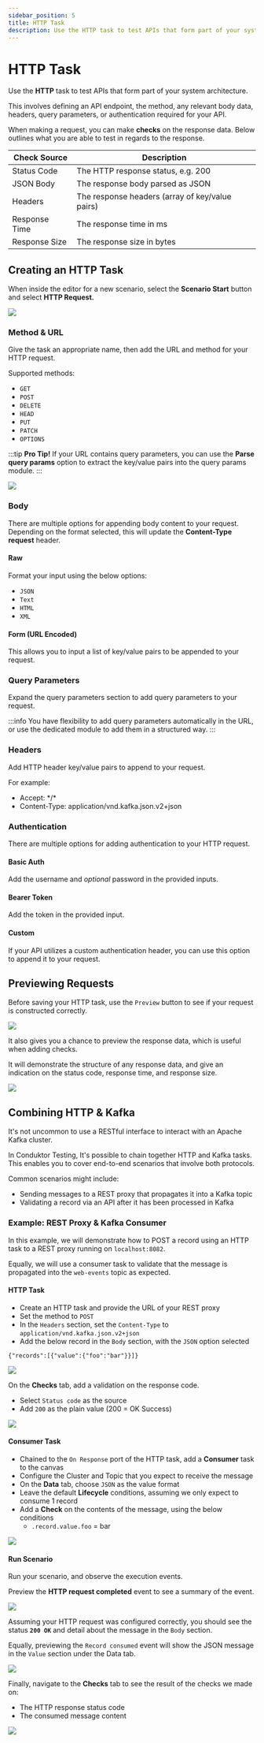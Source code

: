 ```yaml
---
sidebar_position: 5
title: HTTP Task
description: Use the HTTP task to test APIs that form part of your system architecture.
---
```


# HTTP Task

Use the **HTTP** task to test APIs that form part of your system architecture.&#x20;

This involves defining an API endpoint, the method, any relevant body data, headers, query parameters, or authentication required for your API.

When making a request, you can make **checks** on the response data. Below outlines what you are able to test in regards to the response.

| Check Source  | Description                                     |
| ------------- | ----------------------------------------------- |
| Status Code   | The HTTP response status, e.g. 200              |
| JSON Body     | The response body parsed as JSON                |
| Headers       | The response headers (array of key/value pairs) |
| Response Time | The response time in ms                         |
| Response Size | The response size in bytes                      |


## Creating an HTTP Task

When inside the editor for a new scenario, select the **Scenario Start** button and select **HTTP Request.**&#x20;

![](<../../../assets/image (168).png>)

### Method & URL

Give the task an appropriate name, then add the URL and method for your HTTP request.&#x20;

Supported methods:

- `GET`
- `POST`
- `DELETE`
- `HEAD`
- `PUT`
- `PATCH`
- `OPTIONS`

:::tip
**Pro Tip!** If your URL contains query parameters, you can use the **Parse query params** option to extract the key/value pairs into the query params module.
:::

![](<../../../assets/image (118).png>)

### Body

There are multiple options for appending body content to your request. Depending on the format selected, this will update the **Content-Type request** header.

#### Raw

Format your input using the below options:

- `JSON`
- `Text`
- `HTML`
- `XML`

#### Form (URL Encoded)

This allows you to input a list of key/value pairs to be appended to your request.

### Query Parameters

Expand the query parameters section to add query parameters to your request.&#x20;

:::info
You have flexibility to add query parameters automatically in the URL, or use the dedicated module to add them in a structured way.
:::

### Headers

Add HTTP header key/value pairs to append to your request.

For example:

- Accept: \*/\*
- Content-Type: application/vnd.kafka.json.v2+json

### Authentication

There are multiple options for adding authentication to your HTTP request.

#### Basic Auth

Add the username and _optional_ password in the provided inputs.

#### Bearer Token

Add the token in the provided input.

#### Custom

If your API utilizes a custom authentication header, you can use this option to append it to your request.

## Previewing Requests

Before saving your HTTP task, use the `Preview` button to see if your request is constructed correctly.&#x20;

![](<../../../assets/image (29).png>)

It also gives you a chance to preview the response data, which is useful when adding checks.&#x20;

It will demonstrate the structure of any response data, and give an indication on the status code, response time, and response size.

![](<../../../assets/image (39).png>)

## Combining HTTP & Kafka&#x20;

It's not uncommon to use a RESTful interface to interact with an Apache Kafka cluster.&#x20;

In Conduktor Testing, It's possible to chain together HTTP and Kafka tasks. This enables you to cover end-to-end scenarios that involve both protocols.

Common scenarios might include:

- Sending messages to a REST proxy that propagates it into a Kafka topic
- Validating a record via an API after it has been processed in Kafka&#x20;

### Example: REST Proxy & Kafka Consumer

In this example, we will demonstrate how to POST a record using an HTTP task to a REST proxy running on `localhost:8082`.

Equally, we will use a consumer task to validate that the message is propagated into the `web-events` topic as expected.

#### HTTP Task

- Create an HTTP task and provide the URL of your REST proxy
- Set the method to `POST`
- In the `Headers` section, set the `Content-Type` to `application/vnd.kafka.json.v2+json`
- Add the below record in the `Body` section, with the `JSON` option selected

```
{"records":[{"value":{"foo":"bar"}}]}
```

![](<../../../assets/image (10).png>)

On the **Checks** tab, add a validation on the response code.

- Select `Status code` as the source
- Add `200` as the plain value (200 = OK Success)

![](<../../../assets/image (27).png>)

#### Consumer Task

- Chained to the `On Response` port of the HTTP task, add a **Consumer** task to the canvas
- Configure the Cluster and Topic that you expect to receive the message
- On the **Data** tab, choose `JSON` as the value format
- Leave the default **Lifecycle** conditions, assuming we only expect to consume 1 record
- Add a **Check** on the contents of the message, using the below conditions
  - `.record.value.foo` = bar

![](<../../../assets/image (5).png>)

#### Run Scenario

Run your scenario, and observe the execution events.

Preview the **HTTP request completed** event to see a summary of the event.&#x20;

![](<../../../assets/image (11).png>)

Assuming your HTTP request was configured correctly, you should see the status **`200 OK`** and detail about the message in the `Body` section.

Equally, previewing the `Record consumed` event will show the JSON message in the `Value` section under the Data tab.

![](<../../../assets/image (18).png>)

Finally, navigate to the **Checks** tab to see the result of the checks we made on:

- The HTTP response status code
- The consumed message content

![](<../../../assets/image (70).png>)
